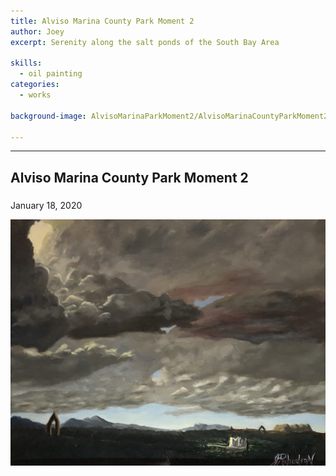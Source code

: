 ```yaml
---
title: Alviso Marina County Park Moment 2
author: Joey
excerpt: Serenity along the salt ponds of the South Bay Area

skills:
  - oil painting
categories:
  - works
  
background-image: AlvisoMarinaParkMoment2/AlvisoMarinaCountyParkMoment2WebNoFrame.png

---
```

---
<script>
function myFunction(imgs) {
  var expandImg = document.getElementById("expandedImg");
  var imgText = document.getElementById("imgtext");
  expandImg.src = imgs.src;
  imgText.innerHTML = imgs.alt;
  expandImg.parentElement.style.display = "block";
}
</script>
<style>
  small{
    font-size: 10px;
  }
  /* The expanding image container */
.container {
  display: none;
  z-index: 10;
  margin-left: auto;
  margin-right: auto;
  position: fixed;
  top: 10%;
  left: 10%;
  width: 80vw;
  overflow-y: scroll;
  overflow-x: scroll;
  bottom: 3%;
}
/* Expanding image text */
#imgtext {
  position: absolute;
  bottom: 15px;
  left: 15px;
  color: white;
  font-size: 20px;
}
/* Closable button inside the expanded image */
.closebtn {
  position: absolute;
  top: 10px;
  right: 15px;
  color: white;
  font-size: 35px;
  cursor: pointer;
}
  </style>
  <link rel="stylesheet" href="https://cdnjs.cloudflare.com/ajax/libs/font-awesome/4.7.0/css/font-awesome.min.css">

## Alviso Marina County Park Moment 2
### 
January 18, 2020

<img class="imageDisplay" src="/images/AlvisoMarinaParkMoment2/AlvisoMarinaCountyParkMoment2WebNoFrame.png" onclick="myFunction(this);">
 




